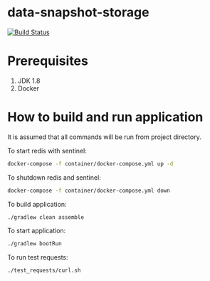 data-snapshot-storage
==============

[![Build Status](https://travis-ci.org/vitaliy-sushko/data-snapshots-storage.svg?branch=master)](https://travis-ci.org/vitaliy-sushko/data-snapshots-storage)

Prerequisites
==============

1. JDK 1.8
1. Docker

How to build and run application
==============

It is assumed that all commands will be run from project directory.

To start redis with sentinel:
```bash
docker-compose -f container/docker-compose.yml up -d
```

To shutdown redis and sentinel:
```bash
docker-compose -f container/docker-compose.yml down
```

To build application:
```bash
./gradlew clean assemble
``` 

To start application:
```bash
./gradlew bootRun
``` 

To run test requests:
```bash
./test_requests/curl.sh
```
